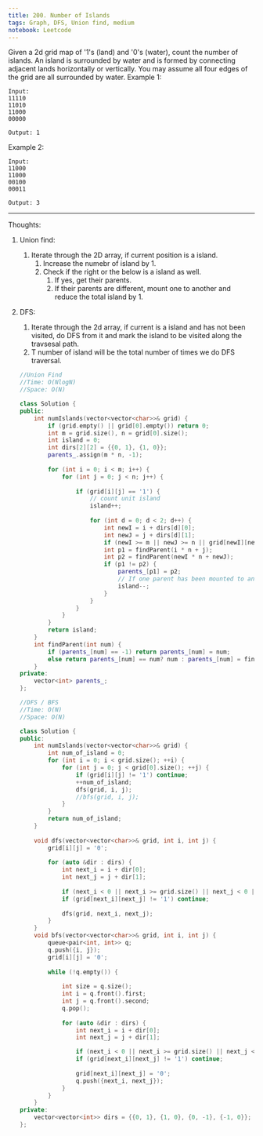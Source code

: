 ```yaml
---
title: 200. Number of Islands
tags: Graph, DFS, Union find, medium
notebook: Leetcode
---
```


Given a 2d grid map of '1's (land) and '0's (water), count the number of islands. An island is surrounded by water and is formed by connecting adjacent lands horizontally or vertically. You may assume all four edges of the grid are all surrounded by water.
Example 1:

```
Input:
11110
11010
11000
00000

Output: 1
```

Example 2:
```
Input:
11000
11000
00100
00011

Output: 3
```

----------
Thoughts:
1. Union find:
    1. Iterate through the 2D array, if current position is a island.
       1. Increase the numebr of island by 1.
       2. Check if the right or the below is a island as well.
          1. If yes, get their parents.
          2. If their parents are different, mount one to another and reduce the total island by 1.
2. DFS:
   1. Iterate through the 2d array, if current is a island and has not been visited, do DFS from it and mark the island to be visited along the travsesal path.
   2. T number of island will be the total number of times we do DFS traversal.

    ```c++
    //Union Find 
    //Time: O(NlogN)
    //Space: O(N)

    class Solution {
    public:
        int numIslands(vector<vector<char>>& grid) {
            if (grid.empty() || grid[0].empty()) return 0;
            int m = grid.size(), n = grid[0].size();
            int island = 0;
            int dirs[2][2] = {{0, 1}, {1, 0}};
            parents_.assign(m * n, -1);
            
            for (int i = 0; i < m; i++) {
                for (int j = 0; j < n; j++) {
                    
                    if (grid[i][j] == '1') {
                        // count unit island
                        island++;
                        
                        for (int d = 0; d < 2; d++) {
                            int newI = i + dirs[d][0];
                            int newJ = j + dirs[d][1];
                            if (newI >= m || newJ >= n || grid[newI][newJ] != '1') continue;
                            int p1 = findParent(i * n + j);
                            int p2 = findParent(newI * n + newJ);
                            if (p1 != p2) {
                                parents_[p1] = p2;
                                // If one parent has been mounted to another, reduce the numebr of island by 1
                                island--;
                            }
                        }
                    }
                }
            }
            return island;
        }
        int findParent(int num) {
            if (parents_[num] == -1) return parents_[num] = num;
            else return parents_[num] == num? num : parents_[num] = findParent(parents_[num]);
        }
    private:
        vector<int> parents_;
    };
    ```

    ```c++
    //DFS / BFS
    //Time: O(N)
    //Space: O(N)

    class Solution {
    public:
        int numIslands(vector<vector<char>>& grid) {
            int num_of_island = 0;
            for (int i = 0; i < grid.size(); ++i) {
                for (int j = 0; j < grid[0].size(); ++j) {
                    if (grid[i][j] != '1') continue;
                    ++num_of_island;
                    dfs(grid, i, j);
                    //bfs(grid, i, j);
                }
            }
            return num_of_island;
        }
        
        void dfs(vector<vector<char>>& grid, int i, int j) {
            grid[i][j] = '0';
            
            for (auto &dir : dirs) {
                int next_i = i + dir[0];
                int next_j = j + dir[1];
                
                if (next_i < 0 || next_i >= grid.size() || next_j < 0 || next_j >= grid[0].size()) continue;
                if (grid[next_i][next_j] != '1') continue;
                
                dfs(grid, next_i, next_j);   
            }
        }
        void bfs(vector<vector<char>>& grid, int i, int j) {
            queue<pair<int, int>> q;
            q.push({i, j});
            grid[i][j] = '0';
            
            while (!q.empty()) {
                
                int size = q.size();
                int i = q.front().first;
                int j = q.front().second;
                q.pop();
                
                for (auto &dir : dirs) {
                    int next_i = i + dir[0];
                    int next_j = j + dir[1];

                    if (next_i < 0 || next_i >= grid.size() || next_j < 0 || next_j >= grid[0].size()) continue;
                    if (grid[next_i][next_j] != '1') continue;
                    
                    grid[next_i][next_j] = '0';
                    q.push({next_i, next_j});
                }
            }
        }
    private:
        vector<vector<int>> dirs = {{0, 1}, {1, 0}, {0, -1}, {-1, 0}};
    };
    ```